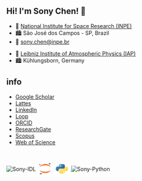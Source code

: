 ## Hi! I'm Sony Chen! 👋

- 🏢 [National Institute for Space Research (INPE)](https://www.gov.br/inpe/pt-br)
- 🏙 São José dos Campos - SP, Brazil
- 📧 sony.chen@inpe.br
<!--
- 📞 +55 (12) 3208-7155
-->
- 🏢 [Leibniz Institute of Atmospheric Physics (IAP)](https://www.iap-kborn.de/en/home/)
- 🏙 Kühlungsborn, Germany 
<!--
- 📧 chen@iap-kborn.de
- 📞 
-->  
## info

- [Google Scholar](https://scholar.google.com.br/citations?user=863GZT8AAAAJ&hl=pt-BR)
- [Lattes](http://lattes.cnpq.br/0978954754409584)
- [LinkedIn](https://www.linkedin.com/in/sony-su-chen-ab92b796/)
- [Loop](https://loop.frontiersin.org/people/1871569/overview)
- [ORCID](http://orcid.org/0000-0001-6307-7484)
- [ResearchGate](https://www.researchgate.net/profile/Sony_Chen)
- [Scopus](https://www.scopus.com/authid/detail.uri?authorId=56591622000)
- [Web of Science](https://www.webofscience.com/wos/author/record/277026)

##

<div style="display: inline_block"><br>
  <img align="center" alt="Sony-IDL" height="30" width="30" src="https://kuravih.gallerycdn.vsassets.io/extensions/kuravih/vscode-idl/0.1.2/1550355019862/Microsoft.VisualStudio.Services.Icons.Default">
  <img align="center" alt="Sony-LaTeXr" height="30" width="40" src="https://raw.githubusercontent.com/devicons/devicon/master/icons/jupyter/jupyter-original.svg">
  <img align="center" alt="Sony-Python" height="30" width="40" src="https://raw.githubusercontent.com/devicons/devicon/master/icons/python/python-original.svg">
  <img align="center" alt="Sony-Python" height="13.3" width="32" src="https://upload.wikimedia.org/wikipedia/commons/9/92/LaTeX_logo.svg">  
</div>
